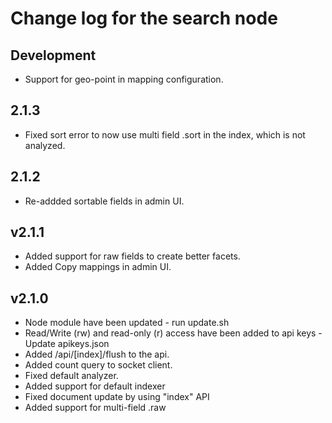 # Change log for the search node

## Development

* Support for geo-point in mapping configuration.

## 2.1.3

* Fixed sort error to now use multi field .sort in the index, which is not analyzed.

## 2.1.2

* Re-addded sortable fields in admin UI.

## v2.1.1

* Added support for raw fields to create better facets.
* Added Copy mappings in admin UI.

## v2.1.0

* Node module have been updated - run update.sh
* Read/Write (rw) and read-only (r) access have been added to api keys - Update apikeys.json
* Added /api/[index]/flush to the api.
* Added count query to socket client.
* Fixed default analyzer.
* Added support for default indexer
* Fixed document update by using "index" API
* Added support for multi-field .raw
